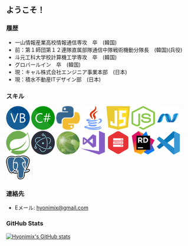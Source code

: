 ## ようこそ！

### 履歴
- 一山情報産業高校情報通信専攻　卒　(韓国)
- 前：第１師団第１２連隊直属部隊通信中隊戦術機動分隊長　(韓国)(兵役)
- 斗元工科大学校計算機工学専攻　卒　(韓国)
- グロバールイン　卒　(韓国)
- 現：キャル株式会社エンジニア事業本部　(日本)
- 現：積水不動産ITデザイン部　(日本)

### スキル
<img src="VBico.svg" alt="Visual Basic" width="64" height="64"/> <img src="CSico.svg" alt="C#" width="64" height="64"/> <img src="PYico.svg" alt="Python" width="64" height="64"/> <img src="Javaico.svg" alt="Java" width="64" height="64"/> <img src="JSico.svg" alt="JavaScript" width="64" height="64"/> <img src="Nodejsico.svg" alt="Node.js" width="64" height="64"/> <img src="Dotnetico.svg" alt=".NET" width="64" height="64"/> <img src="Springico.svg" alt="Spring" width="64" height="64"/> <img src="Electronico.svg" alt="Electron" width="64" height="64"/> <img src="IntarfrmPNG.png" alt="Intarfrm" width="64" height="64"/> <img src="VS2017ico.svg" alt="Visual Studio 2017" width="64" height="64"/> <img src="Oracleico.svg" alt="Oracle DB" width="64" height="64"/> <img src="Riderico.svg" alt="Rider" width="64" height="64"/> <img src="VSCico.svg" alt="VSCode" width="64" height="64"/> <img src="Postgreico.svg" alt="PostgreSQL" width="64" height="64"/> 

### 連絡先
- Eメール: hyonimix@gmail.com

### GitHub Stats

[![Hyonimix's GitHub stats](https://github-readme-stats.vercel.app/api?username=Hyonimix&show_icons=true&theme=dark&bg_color=75,336600,56CCF2&title_color=ffffff&text_color=ffffff)](https://github.com/Hyonimix/github-readme-stats)
